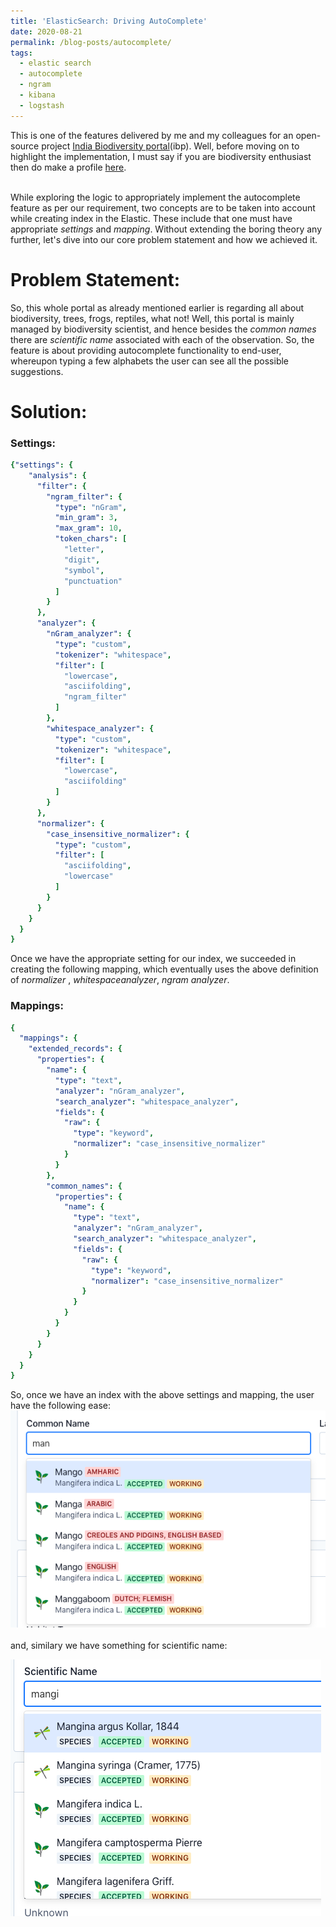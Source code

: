 ```yaml
---
title: 'ElasticSearch: Driving AutoComplete'
date: 2020-08-21
permalink: /blog-posts/autocomplete/
tags:
  - elastic search
  - autocomplete
  - ngram
  - kibana
  - logstash
---
```

This is one of the features delivered by me and my colleagues for an open-source project [India Biodiversity portal](https://indiabiodiversity.org/)(ibp). Well, before moving on to highlight the implementation, I must say if you are biodiversity enthusiast then do make a profile [here](https://indiabiodiversity.org/).<br/>
<br/>



While exploring the logic to appropriately implement the autocomplete feature as per our requirement,  two concepts are to be taken into account while creating index in the Elastic. These include that one must have appropriate *settings* and *mapping*. Without extending the boring theory any further, let's dive into our core problem statement and how we achieved it.

# Problem Statement:
So, this whole portal as already mentioned earlier is regarding all about biodiversity, trees, frogs, reptiles, what not! Well, this portal is mainly managed by biodiversity scientist, and hence besides the *common names*  there are *scientific name* associated with each of the observation. So, the feature is about providing autocomplete functionality to end-user, whereupon typing a few alphabets the user can see all the possible suggestions.

# Solution:
### Settings:  
<!-- ![ME](/images/mypic.jpg)  -->
```yaml
{"settings": {
    "analysis": {
      "filter": {
        "ngram_filter": {
          "type": "nGram",
          "min_gram": 3,
          "max_gram": 10,
          "token_chars": [
            "letter",
            "digit",
            "symbol",
            "punctuation"
          ]
        }
      },
      "analyzer": {
        "nGram_analyzer": {
          "type": "custom",
          "tokenizer": "whitespace",
          "filter": [
            "lowercase",
            "asciifolding",
            "ngram_filter"
          ]
        },
        "whitespace_analyzer": {
          "type": "custom",
          "tokenizer": "whitespace",
          "filter": [
            "lowercase",
            "asciifolding"
          ]
        }
      },
      "normalizer": {
        "case_insensitive_normalizer": {
          "type": "custom",
          "filter": [
            "asciifolding",
            "lowercase"
          ]
        }
      }
    }
  }
}
```
Once we have the appropriate setting for our index, we succeeded in creating the following mapping, which eventually uses the above definition of *normalizer* , *whitespaceanalyzer*, *ngram analyzer*.
### Mappings:
```yaml
{
  "mappings": {
    "extended_records": {
      "properties": {
        "name": {
          "type": "text",
          "analyzer": "nGram_analyzer",
          "search_analyzer": "whitespace_analyzer",
          "fields": {
            "raw": {
              "type": "keyword",
              "normalizer": "case_insensitive_normalizer"
            }
          }
        },
        "common_names": {
          "properties": {
            "name": {
              "type": "text",
              "analyzer": "nGram_analyzer",
              "search_analyzer": "whitespace_analyzer",
              "fields": {
                "raw": {
                  "type": "keyword",
                  "normalizer": "case_insensitive_normalizer"
                }
              }
            }
          }
        }
      }
    }
  }
}
```

So, once we have an index with the above settings and mapping, the user have the following ease:<br/>
![Common Name AutoComplete](/images/commonName.png)
<br/>
<br/>
and, similary we have something for scientific name:<br/>

![Scientific Name Auto Complete](/images/scientificNameAC.png)

